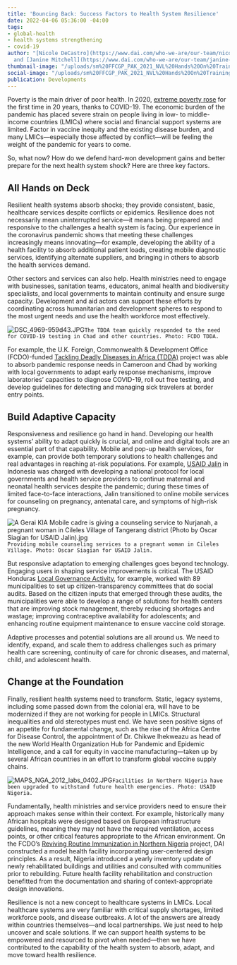 ```yaml
---
title: 'Bouncing Back: Success Factors to Health System Resilience'
date: 2022-04-06 05:36:00 -04:00
tags:
- global-health
- health systems strengthening
- covid-19
author: "[Nicole DeCastro](https://www.dai.com/who-we-are/our-team/nicole-decastro)
  and [Janine Mitchell](https://www.dai.com/who-we-are/our-team/janine-mitchell)"
thumbnail-image: "/uploads/sm%20FFCGP_PAK_2021_NVL%20Hands%20On%20Training%20Biosafety%20and%20Biosecurity.jpg"
social-image: "/uploads/sm%20FFCGP_PAK_2021_NVL%20Hands%20On%20Training%20Biosafety%20and%20Biosecurity.jpg"
publication: Developments
---
```


Poverty is the main driver of poor health. In 2020, [extreme poverty rose](https://www.worldbank.org/en/topic/measuringpoverty#1) for the first time in 20 years, thanks to COVID-19. The economic burden of the pandemic has placed severe strain on people living in low- to middle-income countries (LMICs) where social and financial support systems are limited. Factor in vaccine inequity and the existing disease burden, and many LMICs—especially those affected by conflict—will be feeling the weight of the pandemic for years to come. 

So, what now? How do we defend hard-won development gains and better prepare for the next health system shock? Here are three key factors.






## All Hands on Deck

Resilient health systems absorb shocks; they provide consistent, basic, healthcare services despite conflicts or epidemics. Resilience does not necessarily mean uninterrupted service—it means being prepared and responsive to the challenges a health system is facing. Our experience in the coronavirus pandemic shows that meeting these challenges increasingly means innovating—for example, developing the ability of a health facility to absorb additional patient loads, creating mobile diagnostic services, identifying alternate suppliers, and bringing in others to absorb the health services demand. 

Other sectors and services can also help. Health ministries need to engage with businesses, sanitation teams, educators, animal health and biodiversity specialists, and local governments to maintain continuity and ensure surge capacity. Development and aid actors can support these efforts by coordinating across humanitarian and development spheres to respond to the most urgent needs and use the health workforce most effectively.  

![DSC_4969-959d43.JPG](/uploads/DSC_4969-959d43.JPG)`The TDDA team quickly responded to the need for COVID-19 testing in Chad and other countries. Photo: FCDO TDDA.`

For example, the U.K. Foreign, Commonwealth & Development Office (FCDO)-funded [Tackling Deadly Diseases in Africa (TDDA)](https://www.dai.com/our-work/projects/africa-tackling-deadly-diseases-in-africa-program) project was able to absorb pandemic response needs in Cameroon and Chad by working with local governments to adapt early response mechanisms, improve laboratories’ capacities to diagnose COVID-19, roll out free testing, and develop guidelines for detecting and managing sick travelers at border entry points.

## Build Adaptive Capacity

Responsiveness and resilience go hand in hand. Developing our health systems’ ability to adapt quickly is crucial, and online and digital tools are an essential part of that capability. Mobile and pop-up health services, for example, can provide both temporary solutions to health challenges and real advantages in reaching at-risk populations. For example, [USAID Jalin](https://www.dai.com/our-work/projects/indonesia-jalin) in Indonesia was charged with developing a national protocol for local governments and health service providers to continue maternal and neonatal health services despite the pandemic; during these times of limited face-to-face interactions, Jalin transitioned to online mobile services for counseling on pregnancy, antenatal care, and symptoms of high-risk pregnancy.

![A Gerai KIA Mobile cadre is giving a counseling service to Nurjanah, a pregnant woman in Cileles Village of Tangerang district (Photo by Oscar Siagian for USAID Jalin).jpg](/uploads/A%20Gerai%20KIA%20Mobile%20cadre%20is%20giving%20a%20counseling%20service%20to%20Nurjanah,%20a%20pregnant%20woman%20in%20Cileles%20Village%20of%20Tangerang%20district%20(Photo%20by%20Oscar%20Siagian%20for%20USAID%20Jalin).jpg)`Providing mobile counseling services to a pregnant woman in Cileles Village. Photo: Oscar Siagian for USAID Jalin.`

But responsive adaptation to emerging challenges goes beyond technology. Engaging users in shaping service improvements is critical. The USAID Honduras [Local Governance Activity](https://www.dai.com/our-work/projects/honduras-local-governance-activity-hlg), for example, worked with 89 municipalities to set up citizen-transparency committees that do social audits. Based on the citizen inputs that emerged through these audits, the municipalities were able to develop a range of solutions for health centers that are improving stock management, thereby reducing shortages and wastage; improving contraceptive availability for adolescents; and enhancing routine equipment maintenance to ensure vaccine cold storage. 

Adaptive processes and potential solutions are all around us. We need to identify, expand, and scale them to address challenges such as primary health care screening, continuity of care for chronic diseases, and maternal, child, and adolescent health.

## Change at the Foundation

Finally, resilient health systems need to transform. Static, legacy systems, including some passed down from the colonial era, will have to be modernized if they are not working for people in LMICs. Structural inequalities and old stereotypes must end. We have seen positive signs of an appetite for fundamental change, such as the rise of the Africa Centre for Disease Control, the appointment of Dr. Chikwe Ihekweazu as head of the new World Health Organization Hub for Pandemic and Epidemic Intelligence, and a call for equity in vaccine manufacturing—taken up by several African countries in an effort to transform global vaccine supply chains.

![MAPS_NGA_2012_labs_0402.JPG](/uploads/MAPS_NGA_2012_labs_0402.JPG)`Facilities in Northern Nigeria have been upgraded to withstand future health emergencies. Photo: USAID Nigeria.`

Fundamentally, health ministries and service providers need to ensure their approach makes sense within their context. For example, historically many African hospitals were designed based on European infrastructure guidelines, meaning they may not have the required ventilation, access points, or other critical features appropriate to the African environment. On the FCDO’s [Reviving Routine Immunization in Northern Nigeria](https://www.dai.com/our-work/projects/nigeria-partnership-for-reviving-routine-immunization-in-northern-nigeria-slash-maternal-newborn-and-child-health-prrinn-slash-mnch) project, DAI constructed a model health facility incorporating user-centered design principles. As a result, Nigeria introduced a yearly inventory update of newly rehabilitated buildings and utilities and consulted with communities prior to rebuilding. Future health facility rehabilitation and construction benefitted from the documentation and sharing of context-appropriate design innovations. 

Resilience is not a new concept to healthcare systems in LMICs. Local healthcare systems are very familiar with critical supply shortages, limited workforce pools, and disease outbreaks. A lot of the answers are already within countries themselves—and local partnerships. We just need to help uncover and scale solutions. If we can support health systems to be empowered and resourced to pivot when needed—then we have contributed to the capability of the health system to absorb, adapt, and move toward health resilience.  